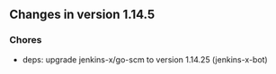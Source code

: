 
## Changes in version 1.14.5

### Chores

* deps: upgrade jenkins-x/go-scm to version 1.14.25 (jenkins-x-bot)
